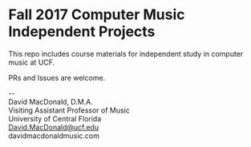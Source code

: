 # Fall 2017 Computer Music Independent Projects

This repo includes course materials for independent study in computer music at UCF.

PRs and Issues are welcome.

--  
David MacDonald, D.M.A.  
Visiting Assistant Professor of Music  
University of Central Florida  
David.MacDonald@ucf.edu  
davidmacdonaldmusic.com  
